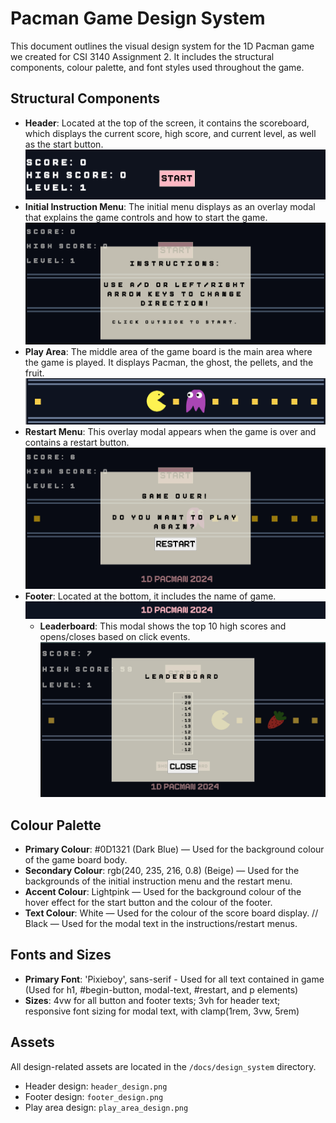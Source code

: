 # Pacman Game Design System

This document outlines the visual design system for the 1D Pacman game we created for CSI 3140 Assignment 2.
It includes the structural components, colour palette, and font styles used throughout the game.

## Structural Components
- **Header**: Located at the top of the screen, it contains the scoreboard, which displays the current score, high score, and current level, as well as the start button. 
  ![Header Design](design_system/header_design.png)
- **Initial Instruction Menu**: The initial menu displays as an overlay modal that explains the game controls and how to start the game.
  ![Instruction Menu Design](design_system/main_menu_instructions.png)
- **Play Area**: The middle area of the game board is the main area where the game is played. It displays Pacman, the ghost, the pellets, and the fruit.
  ![Play Area Design](design_system/play_area_design.png)
- **Restart Menu**: This overlay modal appears when the game is over and contains a restart button.
  ![Restart Menu Design](design_system/game_over.png)
- **Footer**: Located at the bottom, it includes the name of game.
  ![Footer Design](design_system/footer_design.png)
  - **Leaderboard**: This modal shows the top 10 high scores and opens/closes based on click events.
  ![Leaderboard Menu Design](design_system/leaderboard_design.png)


## Colour Palette
- **Primary Colour**: #0D1321 (Dark Blue) — Used for the background colour of the game board body.
- **Secondary Colour**: rgb(240, 235, 216, 0.8) (Beige) — Used for the backgrounds of the initial instruction menu and the restart menu.
- **Accent Colour**: Lightpink — Used for the background colour of the hover effect for the start button and the colour of the footer.
- **Text Colour**: White — Used for the colour of the score board display. // Black — Used for the modal text in the instructions/restart menus.

## Fonts and Sizes
- **Primary Font**: 'Pixieboy', sans-serif - Used for all text contained in game (Used for h1, #begin-button, modal-text, #restart, and p elements) 
- **Sizes**: 4vw for all button and footer texts; 3vh for header text; responsive font sizing for modal text, with clamp(1rem, 3vw, 5rem)

## Assets
All design-related assets are located in the `/docs/design_system` directory.
- Header design: `header_design.png`
- Footer design: `footer_design.png`
- Play area design: `play_area_design.png`